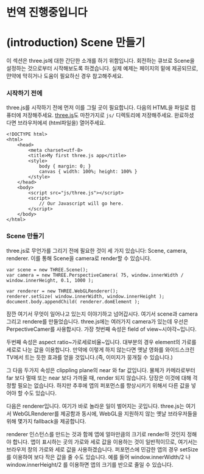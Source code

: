 # 번역 진행중입니다

# (introduction) Scene 만들기

이 섹션은 three.js에 대한 간단한 소개를 하기 위함입니다. 회전하는 큐브로 Scene을 설정하는 것으로부터 시작해보도록 하겠습니다. 실제 예제는 페이지의 밑에 제공되므로, 먄약에 막히거나 도움이 필요하신 경우 참고해주세요.

### 시작하기 전에

three.js를 시작하기 전에 먼저 이를 그릴 곳이 필요합니다. 다음의 HTML을 파일로 컴퓨터에 저장해주세요. [three.js](https://threejs.org/build/three.js)도 마찬가지로 `js/` 디렉토리에 저장해주세요. 완료하셨다면 브라우저에셔 (html파일을) 열어주세요.
```
<!DOCTYPE html>
<html>
	<head>
		<meta charset=utf-8>
		<title>My first three.js app</title>
		<style>
			body { margin: 0; }
			canvas { width: 100%; height: 100% }
		</style>
	</head>
	<body>
		<script src="js/three.js"></script>
		<script>
			// Our Javascript will go here.
		</script>
	</body>
</html>
```

### Scene 만들기

three.js로 무언가를 그리기 전에 필요한 것이 세 가지 있습니다: Scene, camera, renderer. 이를 통해 Scene을 camera로 render할 수 있습니다.
```
var scene = new THREE.Scene();
var camera = new THREE.PerspectiveCamera( 75, window.innerWidth / window.innerHeight, 0.1, 1000 );

var renderer = new THREE.WebGLRenderer();
renderer.setSize( window.innerWidth, window.innerHeight );
document.body.appendChild( renderer.domElement );
```
잠깐 여기서 무엇이 일어나고 있는지 이야기하고 넘어갑시다. 여기서 scene과 camera 그리고 rendere를 만들었습니다. three.js에는 여러가지 camera가 있는데 우선은 PerpectiveCamer를 사용합시다. 가장 첫번째 속성은 field of view~시야각~입니다.

두번째 속성은 aspect ratio~가로세로비율~입니다. 대부분의 경우 element의 가로를 세로로 나눈 값을 이용합니다. 만약에 이렇게 하지 않는다면 옛날 영화를 와이드스크린 TV에서 트는 듯한 효과를 얻을 것입니다.(즉, 이미지가 뭉개질 수 있습니다.)

그 다음 두가지 속성은 clippling plane의 near 와 far 값입니다. 물체가 카메라로부터 far 보다 멀때 또는 near 보다 가까울 때, render 되지 않습니다. 당장은 이것에 대해 걱정할 필요는 없습니다. 하지만 추후에 앱의 퍼포먼스를 향상시키기 위해서 다른 값을 넣어야 할 수도 있습니다.

다음은 renderer입니다. 여기가 바로 놀라운 일이 벌어지는 곳입니다. three.js는 여기서 WebGLRenderer를 제공함과 동시에, WebGL을 지원하지 않는 옛날 브라우저들을 위해 몇가지  fallback을 제공합니다.

renderer 인스턴스를 만드는 것과 함께 앱에 얼마만큼의 크기로 render하 것인지 정해야 합니다. 앱이 표시하는 곳의 가로와 세로 값을 이용하는 것이 일반적이므로, 여기서는 브라우저 창의 가로와 세로 값을 사용하겠습니다. 퍼포먼스에 민감한 앱의 경우 setSize를 이용하여 보다 작은 값을 줄 수도 있습니다. 예를 들어 window.innerWidth/2 나 window.innerHeight/2 를 이용하면 앱의 크기를 반으로 줄일 수 있습니다.




